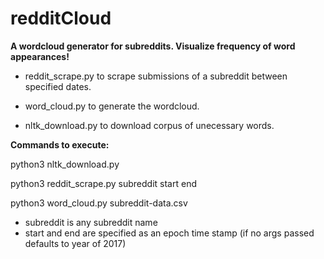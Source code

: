 # redditCloud
**A wordcloud generator for subreddits. Visualize frequency of word appearances!**

- reddit_scrape.py to scrape submissions of a subreddit between specified dates.

- word_cloud.py to generate the wordcloud.

- nltk_download.py to download corpus of unecessary words.

**Commands to execute:**

python3 nltk_download.py

python3 reddit_scrape.py subreddit start end

python3 word_cloud.py subreddit-data.csv

- subreddit is any subreddit name
- start and end are specified as an epoch time stamp (if no args passed defaults to year of 2017)




